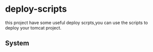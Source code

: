 # deploy-scripts

this project have some useful deploy scrpts,you can use the scripts to deploy your tomcat project.

## System 


